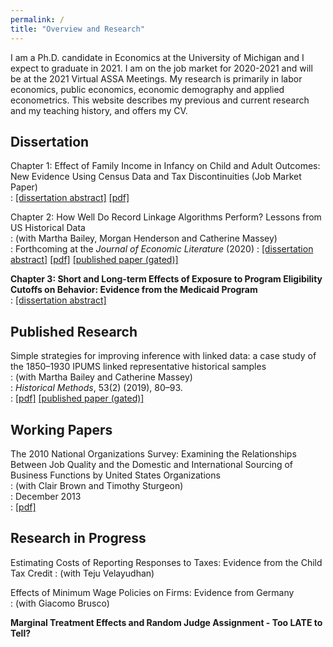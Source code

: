 ```yaml
---
permalink: /
title: "Overview and Research"
---
```

I am a Ph.D. candidate in Economics at the University of Michigan and I expect to graduate in 2021. I am on the job market for 2020-2021 and will be at the 2021 Virtual ASSA Meetings. My research is primarily in labor economics, public economics, economic demography and applied econometrics. This website describes my previous and current research and my teaching history, and offers my CV. 


## Dissertation ##
Chapter 1: Effect of Family Income in Infancy on Child and Adult Outcomes: New Evidence Using Census Data and Tax Discontinuities (Job Market Paper)  
: [[dissertation abstract]](assets/papers/Cole_Dissertation_Abstract.pdf) [[pdf]](assets/papers/Cole_JMP.pdf)  

Chapter 2: How Well Do Record Linkage Algorithms Perform? Lessons from US Historical Data  
: (with Martha Bailey, Morgan Henderson and Catherine Massey)  
: Forthcoming at the *Journal of Economic Literature* (2020)
: [[dissertation abstract]](assets/papers/Cole_Dissertation_Abstract.pdf) [[pdf]](https://www.nber.org/papers/w24019)   [[published paper (gated)]](https://www.aeaweb.org/articles?id=10.1257/jel.20191526&&from=f)  

**Chapter 3: Short and Long-term Effects of Exposure to Program Eligibility Cutoffs on Behavior: Evidence from the Medicaid Program**  
: [[dissertation abstract]](assets/papers/Cole_Dissertation_Abstract.pdf) 

## Published Research ##
Simple strategies for improving inference with linked data: a case study of the 1850–1930 IPUMS linked representative historical samples  
: (with Martha Bailey and Catherine Massey)  
: *Historical Methods*, 53(2) (2019), 80–93.   
: [[pdf]](assets/papers/BCM_SimpleStrategies.pdf)  [[published paper (gated)]](https://www.tandfonline.com/doi/abs/10.1080/01615440.2019.1630343)

## Working Papers ##
The 2010 National Organizations Survey: Examining the Relationships Between Job Quality and the Domestic and International Sourcing of Business Functions by United States Organizations  
: (with Clair Brown and Timothy Sturgeon)  
: December 2013  
: [[pdf]](https://escholarship.org/content/qt1sp77818/qt1sp77818.pdf)

## Research in Progress ##
Estimating Costs of Reporting Responses to Taxes: Evidence from the Child Tax Credit 
: (with Teju Velayudhan)

Effects of Minimum Wage Policies on Firms: Evidence from Germany  
: (with Giacomo Brusco)

**Marginal Treatment Effects and Random Judge Assignment - Too LATE to Tell?**
